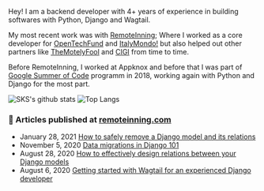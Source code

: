Hey! I am a backend developer with 4+ years of experience in building softwares with Python, Django and Wagtail.

My most recent work was with [RemoteInning](https://www.remoteinning.com/); Where I worked as a core developer for [OpenTechFund](https://www.opentech.fund/) and [ItalyMondo!](https://italymondo.com/) but also helped out other partners like [TheMotelyFool](https://www.fool.com/) and [CIGI](https://www.opentech.fund/) from time to time.

Before RemoteInning, I worked at Appknox and before that I was part of [Google Summer of Code](https://summerofcode.withgoogle.com/) programm in 2018, working again with Python and Django for the most part.


![SKS's github stats](https://github-readme-stats.vercel.app/api?username=sks444&count_private=true)
![Top Langs](https://github-readme-stats.vercel.app/api/top-langs/?username=sks444&layout=compact)

### 📝 Articles published at [remoteinning.com](http://remoteinning.com/)

* January 28, 2021 [How to safely remove a Django model and its relations](https://www.remoteinning.com/blog/how-to-safely-remove-django-model-and-its-relations) 
* November 5, 2020 [Data migrations in Django 101](https://www.remoteinning.com/blog/data-migrations-in-django-101) 
* August 28, 2020 [How to effectively design relations between your Django models](https://www.remoteinning.com/blog/how-to-effectively-design-relations-between-your-django-models) 
* August 6, 2020 [Getting started with Wagtail for an experienced Django developer](https://www.remoteinning.com/blog/getting-started-with-wagtail-for-an-experienced-django-developer)
